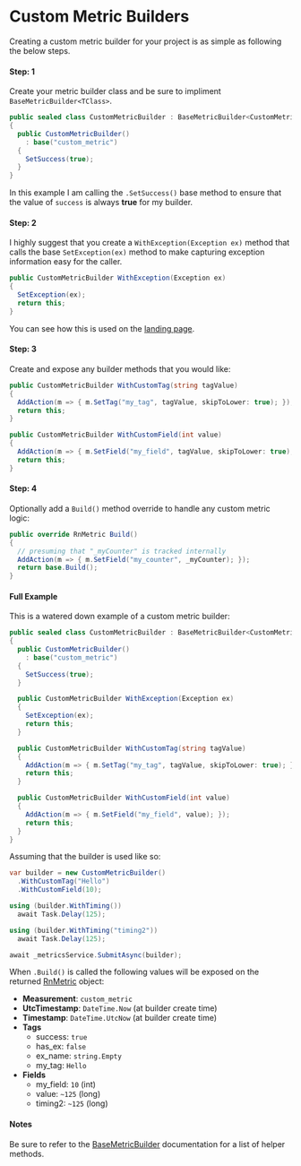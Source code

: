 # Custom Metric Builders
Creating a custom metric builder for your project is as simple as following the below steps.

<!-- tabs:start -->
#### **Step: 1**
Create your metric builder class and be sure to impliment `BaseMetricBuilder<TClass>`.

```cs
public sealed class CustomMetricBuilder : BaseMetricBuilder<CustomMetricBuilder>
{
  public CustomMetricBuilder()
    : base("custom_metric")
  {
    SetSuccess(true);
  }
}
```

In this example I am calling the `.SetSuccess()` base method to ensure that the value of `success` is always **true** for my builder.

#### **Step: 2**
I highly suggest that you create a `WithException(Exception ex)` method that calls the base `SetException(ex)` method to make capturing exception information easy for the caller.

```cs
public CustomMetricBuilder WithException(Exception ex)
{
  SetException(ex);
  return this;
}
```

You can see how this is used on the [landing page](./).

#### **Step: 3**
Create and expose any builder methods that you would like:

```cs
public CustomMetricBuilder WithCustomTag(string tagValue)
{
  AddAction(m => { m.SetTag("my_tag", tagValue, skipToLower: true); });
  return this;
}

public CustomMetricBuilder WithCustomField(int value)
{
  AddAction(m => { m.SetField("my_field", tagValue, skipToLower: true); });
  return this;
}
```

#### **Step: 4**
Optionally add a `Build()` method override to handle any custom metric logic:

```cs
public override RnMetric Build()
{
  // presuming that "_myCounter" is tracked internally
  AddAction(m => { m.SetField("my_counter", _myCounter); });
  return base.Build();
}
```

#### **Full Example**
This is a watered down example of a custom metric builder:

```cs
public sealed class CustomMetricBuilder : BaseMetricBuilder<CustomMetricBuilder>
{
  public CustomMetricBuilder()
    : base("custom_metric")
  {
    SetSuccess(true);
  }

  public CustomMetricBuilder WithException(Exception ex)
  {
    SetException(ex);
    return this;
  }

  public CustomMetricBuilder WithCustomTag(string tagValue)
  {
    AddAction(m => { m.SetTag("my_tag", tagValue, skipToLower: true); });
    return this;
  }

  public CustomMetricBuilder WithCustomField(int value)
  {
    AddAction(m => { m.SetField("my_field", value); });
    return this;
  }
}
```
Assuming that the builder is used like so:

```cs
var builder = new CustomMetricBuilder()
  .WithCustomTag("Hello")
  .WithCustomField(10);

using (builder.WithTiming())
  await Task.Delay(125);

using (builder.WithTiming("timing2"))
  await Task.Delay(125);

await _metricsService.SubmitAsync(builder);
```

 When `.Build()` is called the following values will be exposed on the returned [RnMetric](./models/RnMetric.md) object:

 - **Measurement**: `custom_metric`
 - **UtcTimestamp**: `DateTime.Now` (at builder create time)
 - **Timestamp**: `DateTime.UtcNow` (at builder create time)
 - **Tags**
   - success: `true`
   - has_ex: `false`
   - ex_name: `string.Empty`
   - my_tag: `Hello`
 - **Fields**
   - my_field: `10` (int)
   - value: `~125` (long)
   - timing2: `~125` (long)

#### **Notes**
Be sure to refer to the [BaseMetricBuilder](./builders/BaseMetricBuilder.md) documentation for a list of helper methods.

<!-- tabs:end -->
